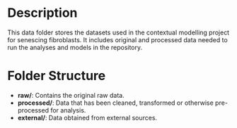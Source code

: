 # Description
This data folder stores the datasets used in the contextual modelling project for senescing fibroblasts. It includes original and processed data needed to run the analyses and models in the repository.

# Folder Structure
- **raw/**: Contains the original raw data.
- **processed/**: Data that has been cleaned, transformed or otherwise pre-processed for analysis.
- **external/**: Data obtained from external sources.
